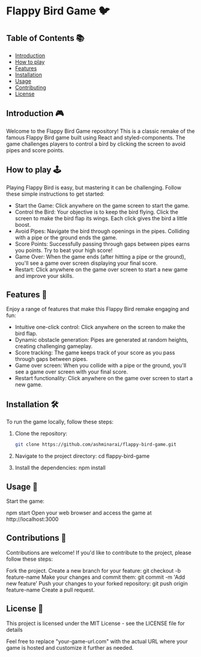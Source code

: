 # Flappy Bird Game 🐦

## Table of Contents 📚

- [Introduction](#introduction)
- [How to play](#howtoplay)
- [Features](#features)
- [Installation](#installation)
- [Usage](#usage)
- [Contributing](#contributing)
- [License](#licensea)

## Introduction 🎮

Welcome to the Flappy Bird Game repository! This is a classic remake of the famous Flappy Bird game built using React and styled-components. The game challenges players to control a bird by clicking the screen to avoid pipes and score points.

## How to play 🕹️

Playing Flappy Bird is easy, but mastering it can be challenging. Follow these simple instructions to get started:

- Start the Game: Click anywhere on the game screen to start the game.
- Control the Bird: Your objective is to keep the bird flying. Click the screen to make the bird flap its wings. Each click gives the bird a little boost.
- Avoid Pipes: Navigate the bird through openings in the pipes. Colliding with a pipe or the ground ends the game.
- Score Points: Successfully passing through gaps between pipes earns you points. Try to beat your high score!
- Game Over: When the game ends (after hitting a pipe or the ground), you'll see a game over screen displaying your final score.
- Restart: Click anywhere on the game over screen to start a new game and improve your skills.

## Features 🌟

Enjoy a range of features that make this Flappy Bird remake engaging and fun:

- Intuitive one-click control: Click anywhere on the screen to make the bird flap.
- Dynamic obstacle generation: Pipes are generated at random heights, creating challenging gameplay.
- Score tracking: The game keeps track of your score as you pass through gaps between pipes.
- Game over screen: When you collide with a pipe or the ground, you'll see a game over screen with your final score.
- Restart functionality: Click anywhere on the game over screen to start a new game.

## Installation 🛠️

To run the game locally, follow these steps:

1. Clone the repository:

   ```bash
   git clone https://github.com/ashminarai/flappy-bird-game.git

2. Navigate to the project directory:
  cd flappy-bird-game

3. Install the dependencies:
   npm install

## Usage 🚀

Start the game:

npm start
Open your web browser and access the game at http://localhost:3000

## Contributions 🤝

Contributions are welcome! If you'd like to contribute to the project, please follow these steps:

Fork the project.
Create a new branch for your feature: git checkout -b feature-name
Make your changes and commit them: git commit -m 'Add new feature'
Push your changes to your forked repository: git push origin feature-name
Create a pull request.

## License 📝

This project is licensed under the MIT License - see the LICENSE file for details

Feel free to replace "your-game-url.com" with the actual URL where your game is hosted and customize it further as needed.


